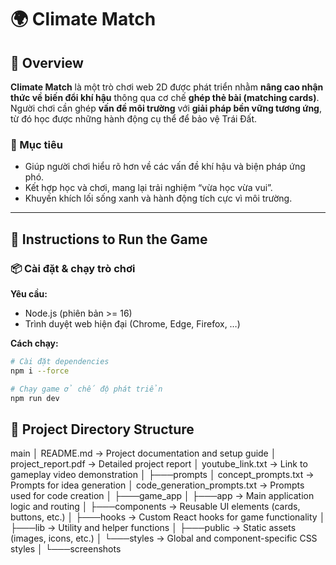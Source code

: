 # 🌍 Climate Match

## 🧭 Overview
**Climate Match** là một trò chơi web 2D được phát triển nhằm **nâng cao nhận thức về biến đổi khí hậu** thông qua cơ chế **ghép thẻ bài (matching cards)**.  
Người chơi cần ghép **vấn đề môi trường** với **giải pháp bền vững tương ứng**, từ đó học được những hành động cụ thể để bảo vệ Trái Đất.

### 🎯 Mục tiêu
- Giúp người chơi hiểu rõ hơn về các vấn đề khí hậu và biện pháp ứng phó.  
- Kết hợp học và chơi, mang lại trải nghiệm “vừa học vừa vui”.  
- Khuyến khích lối sống xanh và hành động tích cực vì môi trường.

---

## 🧩 Instructions to Run the Game

### 📦 Cài đặt & chạy trò chơi
**Yêu cầu:**  
- Node.js (phiên bản >= 16)  
- Trình duyệt web hiện đại (Chrome, Edge, Firefox, …)

**Cách chạy:**

```bash
# Cài đặt dependencies
npm i --force

# Chạy game ở chế độ phát triển
npm run dev
```
## 📁 Project Directory Structure
main
│ README.md → Project documentation and setup guide
│ project_report.pdf → Detailed project report
│ youtube_link.txt → Link to gameplay video demonstration
│
├───prompts
│ concept_prompts.txt → Prompts for idea generation
│ code_generation_prompts.txt → Prompts used for code creation
│
├───game_app
│ ├───app → Main application logic and routing
│ ├───components → Reusable UI elements (cards, buttons, etc.)
│ ├───hooks → Custom React hooks for game functionality
│ ├───lib → Utility and helper functions
│ ├───public → Static assets (images, icons, etc.)
│ └───styles → Global and component-specific CSS styles
│
└───screenshots

